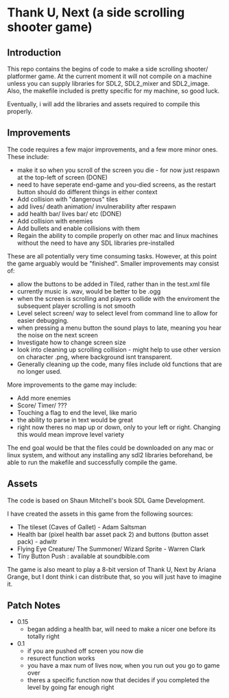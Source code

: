 # Thank U, Next (a side scrolling shooter game)

## Introduction
This repo contains the begins of code to make a side scrolling shooter/ platformer game. At the current moment it will not compile on a machine unless you can supply libraries for SDL2, SDL2_mixer and SDL2_image. Also, the makefile included is pretty specific for my machine, so good luck.

Eventually, i will add the libraries and assets required to compile this properly.

## Improvements 
The code requires a few major improvements, and a few more minor ones. These include:
* make it so when you scroll of the screen you die - for now just respawn at the top-left of screen (DONE)
* need to have seperate end-game and you-died screens, as the restart button should do different things in either context
* Add collision with "dangerous" tiles
* add lives/ death animation/ invulnerability after respawn
* add health bar/ lives bar/ etc (DONE)
* Add collision with enemies
* Add bullets and enable collisions with them
* Regain the ability to compile properly on other mac and linux machines without the need to have any SDL libraries pre-installed

These are all potentially very time consuming tasks. However, at this point the game arguably would be "finished". Smaller improvements may consist of:
* allow the buttons to be added in Tiled, rather than in the test.xml file
* currently music is .wav, would be better to be .ogg
* when the screen is scrolling and players collide with the enviroment the subsequent player scrolling is not smooth
* Level select screen/ way to select level from command line to allow for easier debugging.
* when pressing a menu button the sound plays to late, meaning you hear the noise on the next screen
* Investigate how to change screen size
* look into cleaning up scrolling collision - might help to use other version on character .png, where background isnt transparent.
* Generally cleaning up the code, many files include old functions that are no longer used.

More improvements to the game may include:
* Add more enemies
* Score/ Timer/ ???
* Touching a flag to end the level, like mario
* the ability to parse in text would be great
* right now theres no map up or down, only to your left or right. Changing this would mean improve level variety


The end goal would be that the files could be downloaded on any mac or linux system, and without any installing any sdl2 libraries beforehand, be able to run the makefile and successfully compile the game.

## Assets
The code is based on Shaun Mitchell's book SDL Game Development.

I have created the assets in this game from the following sources:
* The tileset (Caves of Gallet) - Adam Saltsman
* Health bar (pixel health bar asset pack 2) and buttons (button asset pack) - adwitr
* Flying Eye Creature/ The Summoner/ Wizard Sprite - Warren Clark
* Tiny Button Push : available at soundbible.com

The game is also meant to play a 8-bit version of Thank U, Next by Ariana Grange, but I dont think i can distribute that, so you will just have to imagine it.

## Patch Notes
* 0.15
    * began adding a health bar, will need to make a nicer one before its totally right
* 0.1
    * if you are pushed off screen you now die
    * resurect function works
    * you have a max num of lives now, when you run out you go to game over
    * theres a specific function now that decides if you completed the level by going far enough right
